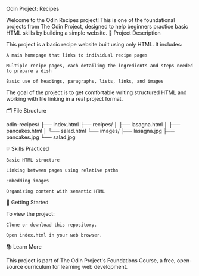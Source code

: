 Odin Project: Recipes

Welcome to the Odin Recipes project! This is one of the foundational projects from The Odin Project, designed to help beginners practice basic HTML skills by building a simple website.
🔧 Project Description

This project is a basic recipe website built using only HTML. It includes:

    A main homepage that links to individual recipe pages

    Multiple recipe pages, each detailing the ingredients and steps needed to prepare a dish

    Basic use of headings, paragraphs, lists, links, and images

The goal of the project is to get comfortable writing structured HTML and working with file linking in a real project format.

🗂️ File Structure

odin-recipes/
├── index.html
├── recipes/
│ ├── lasagna.html
│ ├── pancakes.html
│ └── salad.html
└── images/
├── lasagna.jpg
├── pancakes.jpg
└── salad.jpg

💡 Skills Practiced

    Basic HTML structure

    Linking between pages using relative paths

    Embedding images

    Organizing content with semantic HTML

🚀 Getting Started

To view the project:

    Clone or download this repository.

    Open index.html in your web browser.

📚 Learn More

This project is part of The Odin Project's Foundations Course, a free, open-source curriculum for learning web development.

